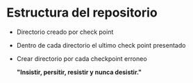 # Estructura del repositorio
- Directorio creado por check point
- Dentro de cada directorio el ultimo check point presentado
- Crear directorio por cada checkpoint erroneo

  **"Insistir, persitir, resistir y nunca desistir."**
